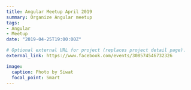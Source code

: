 ```yaml
---
title: Angular Meetup April 2019
summary: Organize Angular meetup
tags:
- Angular
- Meetup
date: "2019-04-25T19:00:00Z"

# Optional external URL for project (replaces project detail page).
external_link: https://www.facebook.com/events/308574546732326

image:
  caption: Photo by Siwat
  focal_point: Smart
---
```

